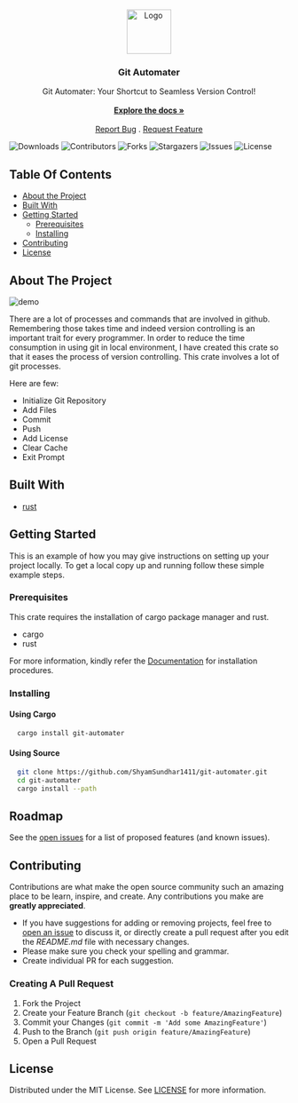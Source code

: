 <br/>
<p align="center">
  <a href="https://github.com/ShyamSundhar1411/git-automater">
    <img src="https://git-scm.com/images/logos/downloads/Git-Icon-1788C.png" alt="Logo" width="80" height="80">
  </a>

  <h3 align="center">Git Automater</h3>

  <p align="center">
    Git Automater: Your Shortcut to Seamless Version Control!
    <br/>
    <br/>
    <a href="https://github.com/ShyamSundhar1411/git-automater"><strong>Explore the docs »</strong></a>
    <br/>
    <br/>
    <a href="https://github.com/ShyamSundhar1411/git-automater/issues">Report Bug</a>
    .
    <a href="https://github.com/ShyamSundhar1411/git-automater/issues">Request Feature</a>
  </p>
</p>

![Downloads](https://img.shields.io/github/downloads/ShyamSundhar1411/git-automater/total) ![Contributors](https://img.shields.io/github/contributors/ShyamSundhar1411/git-automater?color=dark-green) ![Forks](https://img.shields.io/github/forks/ShyamSundhar1411/git-automater?style=social) ![Stargazers](https://img.shields.io/github/stars/ShyamSundhar1411/git-automater?style=social) ![Issues](https://img.shields.io/github/issues/ShyamSundhar1411/git-automater) ![License](https://img.shields.io/github/license/ShyamSundhar1411/git-automater) 

## Table Of Contents

* [About the Project](#about-the-project)
* [Built With](#built-with)
* [Getting Started](#getting-started)
  * [Prerequisites](#prerequisites)
  * [Installing](#installing)
* [Contributing](#contributing)
* [License](#license)

## About The Project

![demo](https://us-east-1.tixte.net/uploads/shyamsundhar.tixte.co/2023-11-12_18-16-40.gif)

There are a lot of processes and commands that are involved in github. Remembering those takes time and indeed version controlling is an important trait for every programmer. In order to reduce the time consumption in using git in local environment, I have created this crate so that it eases the process of version controlling. This crate involves a lot of git processes.

Here are few:
* Initialize Git Repository
* Add Files
* Commit
* Push
* Add License
* Clear Cache
* Exit Prompt

## Built With
* [rust](https://www.rust-lang.org/)

## Getting Started

This is an example of how you may give instructions on setting up your project locally.
To get a local copy up and running follow these simple example steps.

### Prerequisites

This crate requires the installation of cargo package manager and rust.

* cargo
* rust
  
For more information, kindly refer the [Documentation](https://www.rust-lang.org/tools/install) for installation procedures.

### Installing

#### Using Cargo

```bash
  cargo install git-automater
```

#### Using Source

```bash
  git clone https://github.com/ShyamSundhar1411/git-automater.git
  cd git-automater
  cargo install --path
```
## Roadmap

See the [open issues](https://github.com/ShyamSundhar1411/git-automater/issues) for a list of proposed features (and known issues).

## Contributing

Contributions are what make the open source community such an amazing place to be learn, inspire, and create. Any contributions you make are **greatly appreciated**.
* If you have suggestions for adding or removing projects, feel free to [open an issue](https://github.com/ShyamSundhar1411/git-automater/issues/new) to discuss it, or directly create a pull request after you edit the *README.md* file with necessary changes.
* Please make sure you check your spelling and grammar.
* Create individual PR for each suggestion.

### Creating A Pull Request

1. Fork the Project
2. Create your Feature Branch (`git checkout -b feature/AmazingFeature`)
3. Commit your Changes (`git commit -m 'Add some AmazingFeature'`)
4. Push to the Branch (`git push origin feature/AmazingFeature`)
5. Open a Pull Request

## License

Distributed under the MIT License. See [LICENSE](https://github.com/ShyamSundhar1411/git-automater/blob/master/LICENSE) for more information.
